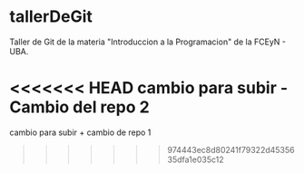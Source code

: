 # tallerDeGit

Taller de Git de la materia "Introduccion a la Programacion" de la FCEyN - UBA.

<<<<<<< HEAD
cambio para subir - Cambio del repo 2
=======
cambio para subir + cambio de repo 1
>>>>>>> 974443ec8d80241f79322d4535635dfa1e035c12
